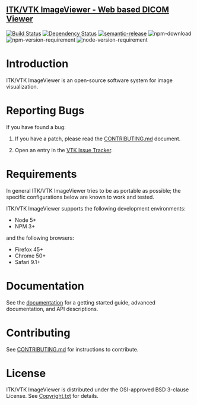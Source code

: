 ## [ITK/VTK ImageViewer - Web based DICOM Viewer](http://kitware.github.io/itk-vtk-image-viewer/)

[![Build Status](https://travis-ci.org/Kitware/itk-vtk-image-viewer.svg)](https://travis-ci.org/Kitware/vtk.js)
[![Dependency Status](https://david-dm.org/kitware/itk-vtk-image-viewer.svg)](https://david-dm.org/kitware/vtk-js)
[![semantic-release](https://img.shields.io/badge/%20%20%F0%9F%93%A6%F0%9F%9A%80-semantic--release-e10079.svg)](https://github.com/semantic-release/semantic-release)
![npm-download](https://img.shields.io/npm/dm/itk-vtk-image-viewer.svg)
![npm-version-requirement](https://img.shields.io/badge/npm->=3.0.0-brightgreen.svg)
![node-version-requirement](https://img.shields.io/badge/node->=5.0.0-brightgreen.svg)

Introduction
============

ITK/VTK ImageViewer is an open-source software system for image visualization.

Reporting Bugs
==============

If you have found a bug:

1. If you have a patch, please read the [CONTRIBUTING.md][] document.

2. Open an entry in the [VTK Issue Tracker][].

[CONTRIBUTING.md]: CONTRIBUTING.md
[VTK Issue Tracker]: https://github.com/Kitware/itk-vtk-image-viewer/issues

Requirements
============

In general ITK/VTK ImageViewer tries to be as portable as possible; the specific configurations below are known to work and tested.

ITK/VTK ImageViewer supports the following development environments:

- Node 5+
- NPM 3+

and the following browsers:

- Firefox 45+
- Chrome 50+
- Safari 9.1+

Documentation
=============

See the [documentation](https://kitware.github.io/itk-vtk-image-viewer) for a
getting started guide, advanced documentation, and API descriptions.

Contributing
============

See [CONTRIBUTING.md](CONTRIBUTING.md) for instructions to contribute.

License
=======

ITK/VTK ImageViewer is distributed under the OSI-approved BSD 3-clause License.
See [Copyright.txt][] for details.

[Copyright.txt]: Copyright.txt
